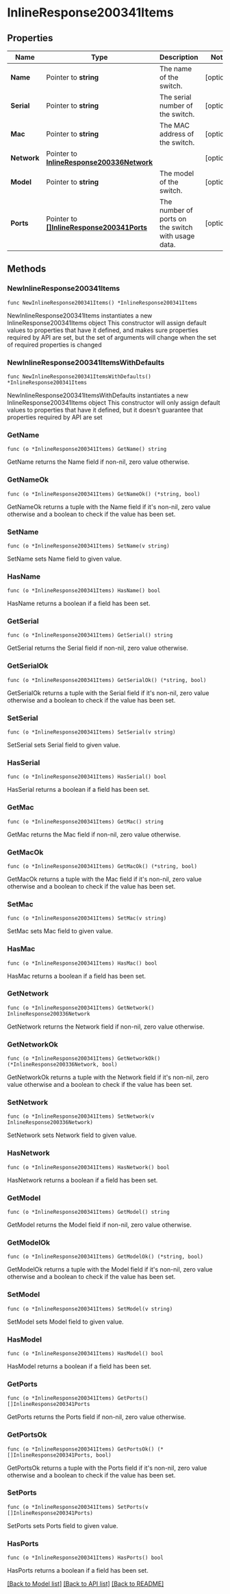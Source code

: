 # InlineResponse200341Items

## Properties

Name | Type | Description | Notes
------------ | ------------- | ------------- | -------------
**Name** | Pointer to **string** | The name of the switch. | [optional] 
**Serial** | Pointer to **string** | The serial number of the switch. | [optional] 
**Mac** | Pointer to **string** | The MAC address of the switch. | [optional] 
**Network** | Pointer to [**InlineResponse200336Network**](InlineResponse200336Network.md) |  | [optional] 
**Model** | Pointer to **string** | The model of the switch. | [optional] 
**Ports** | Pointer to [**[]InlineResponse200341Ports**](InlineResponse200341Ports.md) | The number of ports on the switch with usage data. | [optional] 

## Methods

### NewInlineResponse200341Items

`func NewInlineResponse200341Items() *InlineResponse200341Items`

NewInlineResponse200341Items instantiates a new InlineResponse200341Items object
This constructor will assign default values to properties that have it defined,
and makes sure properties required by API are set, but the set of arguments
will change when the set of required properties is changed

### NewInlineResponse200341ItemsWithDefaults

`func NewInlineResponse200341ItemsWithDefaults() *InlineResponse200341Items`

NewInlineResponse200341ItemsWithDefaults instantiates a new InlineResponse200341Items object
This constructor will only assign default values to properties that have it defined,
but it doesn't guarantee that properties required by API are set

### GetName

`func (o *InlineResponse200341Items) GetName() string`

GetName returns the Name field if non-nil, zero value otherwise.

### GetNameOk

`func (o *InlineResponse200341Items) GetNameOk() (*string, bool)`

GetNameOk returns a tuple with the Name field if it's non-nil, zero value otherwise
and a boolean to check if the value has been set.

### SetName

`func (o *InlineResponse200341Items) SetName(v string)`

SetName sets Name field to given value.

### HasName

`func (o *InlineResponse200341Items) HasName() bool`

HasName returns a boolean if a field has been set.

### GetSerial

`func (o *InlineResponse200341Items) GetSerial() string`

GetSerial returns the Serial field if non-nil, zero value otherwise.

### GetSerialOk

`func (o *InlineResponse200341Items) GetSerialOk() (*string, bool)`

GetSerialOk returns a tuple with the Serial field if it's non-nil, zero value otherwise
and a boolean to check if the value has been set.

### SetSerial

`func (o *InlineResponse200341Items) SetSerial(v string)`

SetSerial sets Serial field to given value.

### HasSerial

`func (o *InlineResponse200341Items) HasSerial() bool`

HasSerial returns a boolean if a field has been set.

### GetMac

`func (o *InlineResponse200341Items) GetMac() string`

GetMac returns the Mac field if non-nil, zero value otherwise.

### GetMacOk

`func (o *InlineResponse200341Items) GetMacOk() (*string, bool)`

GetMacOk returns a tuple with the Mac field if it's non-nil, zero value otherwise
and a boolean to check if the value has been set.

### SetMac

`func (o *InlineResponse200341Items) SetMac(v string)`

SetMac sets Mac field to given value.

### HasMac

`func (o *InlineResponse200341Items) HasMac() bool`

HasMac returns a boolean if a field has been set.

### GetNetwork

`func (o *InlineResponse200341Items) GetNetwork() InlineResponse200336Network`

GetNetwork returns the Network field if non-nil, zero value otherwise.

### GetNetworkOk

`func (o *InlineResponse200341Items) GetNetworkOk() (*InlineResponse200336Network, bool)`

GetNetworkOk returns a tuple with the Network field if it's non-nil, zero value otherwise
and a boolean to check if the value has been set.

### SetNetwork

`func (o *InlineResponse200341Items) SetNetwork(v InlineResponse200336Network)`

SetNetwork sets Network field to given value.

### HasNetwork

`func (o *InlineResponse200341Items) HasNetwork() bool`

HasNetwork returns a boolean if a field has been set.

### GetModel

`func (o *InlineResponse200341Items) GetModel() string`

GetModel returns the Model field if non-nil, zero value otherwise.

### GetModelOk

`func (o *InlineResponse200341Items) GetModelOk() (*string, bool)`

GetModelOk returns a tuple with the Model field if it's non-nil, zero value otherwise
and a boolean to check if the value has been set.

### SetModel

`func (o *InlineResponse200341Items) SetModel(v string)`

SetModel sets Model field to given value.

### HasModel

`func (o *InlineResponse200341Items) HasModel() bool`

HasModel returns a boolean if a field has been set.

### GetPorts

`func (o *InlineResponse200341Items) GetPorts() []InlineResponse200341Ports`

GetPorts returns the Ports field if non-nil, zero value otherwise.

### GetPortsOk

`func (o *InlineResponse200341Items) GetPortsOk() (*[]InlineResponse200341Ports, bool)`

GetPortsOk returns a tuple with the Ports field if it's non-nil, zero value otherwise
and a boolean to check if the value has been set.

### SetPorts

`func (o *InlineResponse200341Items) SetPorts(v []InlineResponse200341Ports)`

SetPorts sets Ports field to given value.

### HasPorts

`func (o *InlineResponse200341Items) HasPorts() bool`

HasPorts returns a boolean if a field has been set.


[[Back to Model list]](../README.md#documentation-for-models) [[Back to API list]](../README.md#documentation-for-api-endpoints) [[Back to README]](../README.md)


